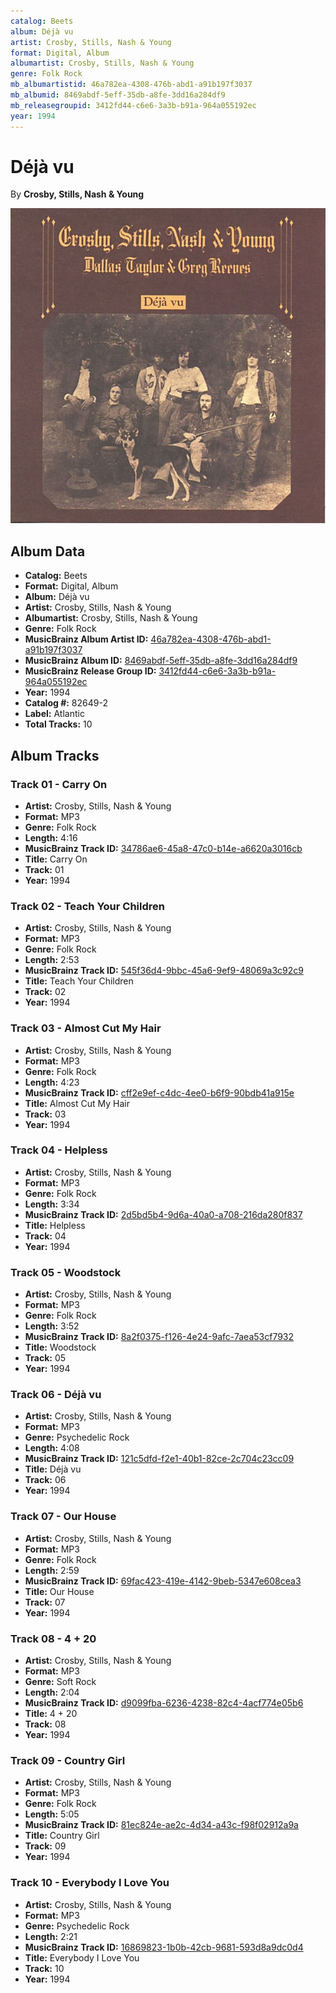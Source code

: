 ```yaml
---
catalog: Beets
album: Déjà vu
artist: Crosby, Stills, Nash & Young
format: Digital, Album
albumartist: Crosby, Stills, Nash & Young
genre: Folk Rock
mb_albumartistid: 46a782ea-4308-476b-abd1-a91b197f3037
mb_albumid: 8469abdf-5eff-35db-a8fe-3dd16a284df9
mb_releasegroupid: 3412fd44-c6e6-3a3b-b91a-964a055192ec
year: 1994
---
```


# Déjà vu

By **Crosby, Stills, Nash & Young**

![](../../assets/beetscovers/Crosby__Stills__Nash_and_Young-Déjà_vu.jpg)

## Album Data

- **Catalog:** Beets
- **Format:** Digital, Album
- **Album:** Déjà vu
- **Artist:** Crosby, Stills, Nash & Young
- **Albumartist:** Crosby, Stills, Nash & Young
- **Genre:** Folk Rock
- **MusicBrainz Album Artist ID:** [46a782ea-4308-476b-abd1-a91b197f3037](https://musicbrainz.org/artist/46a782ea-4308-476b-abd1-a91b197f3037)
- **MusicBrainz Album ID:** [8469abdf-5eff-35db-a8fe-3dd16a284df9](https://musicbrainz.org/release/8469abdf-5eff-35db-a8fe-3dd16a284df9)
- **MusicBrainz Release Group ID:** [3412fd44-c6e6-3a3b-b91a-964a055192ec](https://musicbrainz.org/release-group/3412fd44-c6e6-3a3b-b91a-964a055192ec)
- **Year:** 1994
- **Catalog #:** 82649-2
- **Label:** Atlantic
- **Total Tracks:** 10

## Album Tracks

### Track 01 - Carry On

- **Artist:** Crosby, Stills, Nash & Young
- **Format:** MP3
- **Genre:** Folk Rock
- **Length:** 4:16
- **MusicBrainz Track ID:** [34786ae6-45a8-47c0-b14e-a6620a3016cb](https://musicbrainz.org/recording/34786ae6-45a8-47c0-b14e-a6620a3016cb)
- **Title:** Carry On
- **Track:** 01
- **Year:** 1994

### Track 02 - Teach Your Children

- **Artist:** Crosby, Stills, Nash & Young
- **Format:** MP3
- **Genre:** Folk Rock
- **Length:** 2:53
- **MusicBrainz Track ID:** [545f36d4-9bbc-45a6-9ef9-48069a3c92c9](https://musicbrainz.org/recording/545f36d4-9bbc-45a6-9ef9-48069a3c92c9)
- **Title:** Teach Your Children
- **Track:** 02
- **Year:** 1994

### Track 03 - Almost Cut My Hair

- **Artist:** Crosby, Stills, Nash & Young
- **Format:** MP3
- **Genre:** Folk Rock
- **Length:** 4:23
- **MusicBrainz Track ID:** [cff2e9ef-c4dc-4ee0-b6f9-90bdb41a915e](https://musicbrainz.org/recording/cff2e9ef-c4dc-4ee0-b6f9-90bdb41a915e)
- **Title:** Almost Cut My Hair
- **Track:** 03
- **Year:** 1994

### Track 04 - Helpless

- **Artist:** Crosby, Stills, Nash & Young
- **Format:** MP3
- **Genre:** Folk Rock
- **Length:** 3:34
- **MusicBrainz Track ID:** [2d5bd5b4-9d6a-40a0-a708-216da280f837](https://musicbrainz.org/recording/2d5bd5b4-9d6a-40a0-a708-216da280f837)
- **Title:** Helpless
- **Track:** 04
- **Year:** 1994

### Track 05 - Woodstock

- **Artist:** Crosby, Stills, Nash & Young
- **Format:** MP3
- **Genre:** Folk Rock
- **Length:** 3:52
- **MusicBrainz Track ID:** [8a2f0375-f126-4e24-9afc-7aea53cf7932](https://musicbrainz.org/recording/8a2f0375-f126-4e24-9afc-7aea53cf7932)
- **Title:** Woodstock
- **Track:** 05
- **Year:** 1994

### Track 06 - Déjà vu

- **Artist:** Crosby, Stills, Nash & Young
- **Format:** MP3
- **Genre:** Psychedelic Rock
- **Length:** 4:08
- **MusicBrainz Track ID:** [121c5dfd-f2e1-40b1-82ce-2c704c23cc09](https://musicbrainz.org/recording/121c5dfd-f2e1-40b1-82ce-2c704c23cc09)
- **Title:** Déjà vu
- **Track:** 06
- **Year:** 1994

### Track 07 - Our House

- **Artist:** Crosby, Stills, Nash & Young
- **Format:** MP3
- **Genre:** Folk Rock
- **Length:** 2:59
- **MusicBrainz Track ID:** [69fac423-419e-4142-9beb-5347e608cea3](https://musicbrainz.org/recording/69fac423-419e-4142-9beb-5347e608cea3)
- **Title:** Our House
- **Track:** 07
- **Year:** 1994

### Track 08 - 4 + 20

- **Artist:** Crosby, Stills, Nash & Young
- **Format:** MP3
- **Genre:** Soft Rock
- **Length:** 2:04
- **MusicBrainz Track ID:** [d9099fba-6236-4238-82c4-4acf774e05b6](https://musicbrainz.org/recording/d9099fba-6236-4238-82c4-4acf774e05b6)
- **Title:** 4 + 20
- **Track:** 08
- **Year:** 1994

### Track 09 - Country Girl

- **Artist:** Crosby, Stills, Nash & Young
- **Format:** MP3
- **Genre:** Folk Rock
- **Length:** 5:05
- **MusicBrainz Track ID:** [81ec824e-ae2c-4d34-a43c-f98f02912a9a](https://musicbrainz.org/recording/81ec824e-ae2c-4d34-a43c-f98f02912a9a)
- **Title:** Country Girl
- **Track:** 09
- **Year:** 1994

### Track 10 - Everybody I Love You

- **Artist:** Crosby, Stills, Nash & Young
- **Format:** MP3
- **Genre:** Psychedelic Rock
- **Length:** 2:21
- **MusicBrainz Track ID:** [16869823-1b0b-42cb-9681-593d8a9dc0d4](https://musicbrainz.org/recording/16869823-1b0b-42cb-9681-593d8a9dc0d4)
- **Title:** Everybody I Love You
- **Track:** 10
- **Year:** 1994

